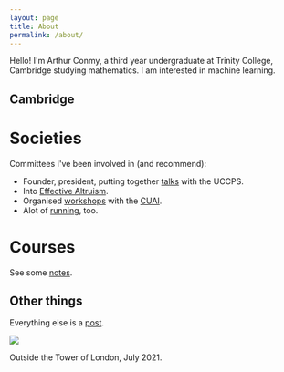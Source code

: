 ```yaml
---
layout: page
title: About
permalink: /about/
---
```


Hello! I'm Arthur Conmy, a third year undergraduate at Trinity College, Cambridge studying mathematics. I am interested in machine learning.

<!-- Here you can find some  on maths, some <a href="/cia_slides/">slides</a> on some research I have done, and a brief <a href="/mesa_opt/">note</a> on *mesa-optimization*, a concept in AGI (Artificial General Intelligence).  -->

## Cambridge

# Societies

Committees I've been involved in (and recommend):

* Founder, president, putting together [talks](https://web.archive.org/web/20211022220732/https://uccps.soc.srcf.net/talksarchive/) with the UCCPS. 
* Into [Effective Altruism](https://web.archive.org/web/20210925210707/https://www.eacambridge.org/about).
* Organised [workshops](http://web.archive.org/web/20220121045119/https://cuai.org.uk/workshop-gpt-3-and-codex/) with the [CUAI](http://web.archive.org/web/20220121182105/https://cuai.org.uk/committee/).
* Alot of [running](https://web.archive.org/web/20210925205921/https://cuhh.soc.srcf.net/about/committee/juniormembers/ez-run-organisers/), too.

# Courses

See some  <a href="/notes/">notes</a>.

## Other things

Everything else is a <a href = "/home/">post</a>.

<img src="../assets/tower.jpeg">

Outside the Tower of London, July 2021.

[jekyll-organization]: https://github.com/jekyll